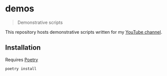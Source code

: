# demos
> Demonstrative scripts

This repository hosts demonstrative scripts written for my [YouTube channel](https://www.youtube.com/c/acamso).

## Installation
Requires [Poetry](https://github.com/python-poetry/poetry)

```poetry install```
